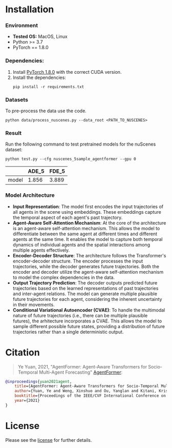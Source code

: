 # Installation 

### Environment
* **Tested OS:** MacOS, Linux
* Python >= 3.7
* PyTorch == 1.8.0
### Dependencies:
1. Install [PyTorch 1.8.0](https://pytorch.org/get-started/previous-versions/) with the correct CUDA version.
2. Install the dependencies:
    ```
    pip install -r requirements.txt
    ```
### Datasets 

To pre-process the data use the code.

```
python data/process_nuscenes.py --data_root <PATH_TO_NUSCENES>
```

### Result
Run the following command to test pretrained models for the nuScenes dataset:

```
python test.py --cfg nuscenes_5sample_agentformer --gpu 0
```
|       | ADE_5 | FDE_5 | 
|-------|-------|-------|
| model | 1.856 | 3.889 | 

### Model Architecture

- **Input Representation**: The model first encodes the input trajectories of all agents in the scene using embeddings. These embeddings capture the temporal aspect of each agent's past trajectory.
- **Agent-Aware Self-Attention Mechanism**: At the core of the architecture is an agent-aware self-attention mechanism. This allows the model to differentiate between the same agent at different times and different agents at the same time. It enables the model to capture both temporal dynamics of individual agents and the spatial interactions among multiple agents effectively.
- **Encoder-Decoder Structure**: The architecture follows the Transformer's encoder-decoder structure. The encoder processes the input trajectories, while the decoder generates future trajectories. Both the encoder and decoder utilize the agent-aware self-attention mechanism to model the complex dependencies in the data.
- **Output Trajectory Prediction**: The decoder outputs predicted future trajectories based on the learned representations of past trajectories and inter-agent relations. The model can generate multiple plausible future trajectories for each agent, considering the inherent uncertainty in their movements.
- **Conditional Variational Autoencoder (CVAE)**: To handle the multimodal nature of future trajectories (i.e., there can be multiple plausible futures), the arhitecture incorporates a CVAE. This allows the model to sample different possible future states, providing a distribution of future trajectories rather than a single deterministic output.


# Citation
> Ye Yuan, 2021, "AgentFormer: Agent-Aware Transformers for
Socio-Temporal Multi-Agent Forecasting" [AgentFormer](https://www.ye-yuan.com/agentformer/):
```bibtex
@inproceedings{yuan2021agent,
    title={AgentFormer: Agent-Aware Transformers for Socio-Temporal Multi-Agent Forecasting},
    author={Yuan, Ye and Weng, Xinshuo and Ou, Yanglan and Kitani, Kris},
    booktitle={Proceedings of the IEEE/CVF International Conference on Computer Vision (ICCV)},
    year={2021}
}
```

# License
Please see the [license](LICENSE) for further details.
